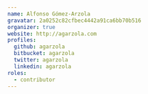 ```yaml
---
name: Alfonso Gómez-Arzola
gravatar: 2a0252c82cfbec4442a91ca6bb70b516
organizer: true
website: http://agarzola.com
profiles:
  github: agarzola
  bitbucket: agarzola
  twitter: agarzola
  linkedin: agarzola
roles:
  - contributor
---
```

